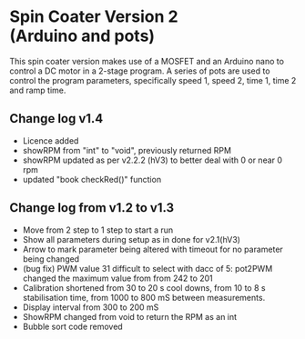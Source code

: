 # Spin Coater Version 2 <br> (Arduino and pots)
This spin coater version makes use of a MOSFET and an Arduino nano to control a DC motor in a 2-stage program. A series of pots are used to control the program parameters, specifically speed 1, speed 2, time 1, time 2 and ramp time.

## Change log v1.4
- Licence added
- showRPM from "int" to "void", previously returned RPM
- showRPM updated as per v2.2.2 (hV3) to better deal with 0 or near 0 rpm
- updated "book checkRed()" function

## Change log from v1.2 to v1.3
- Move from 2 step to 1 step to start a run
- Show all parameters during setup as in done for v2.1(hV3)
- Arrow to mark parameter being altered with timeout for no parameter being changed
- (bug fix) PWM value 31 difficult to select with dacc of 5: pot2PWM changed the maximum value from from 242 to 201
- Calibration shortened from 30 to 20 s cool downs, from 10 to 8 s stabilisation time, from 1000 to 800 mS between measurements.
- Display interval from 300 to 200 mS
- ShowRPM changed from void to return the RPM as an int
- Bubble sort code removed